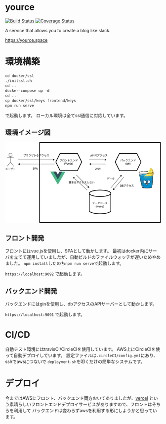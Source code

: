 # yource
[![Build Status](https://travis-ci.com/Diwamoto/yource.svg?branch=main)](https://travis-ci.com/Diwamoto/yource)
[![Coverage Status](https://coveralls.io/repos/github/Diwamoto/yource/badge.svg?branch=)](https://coveralls.io/github/Diwamoto/yource?branch=)

A service that allows you to create a blog like slack.

https://yource.space


# 環境構築

```
cd docker/ssl
./initssl.sh
cd ..
docker-compose up -d
cd ..
cp docker/ssl/keys frontend/keys
npm run serve
```
で起動します。
ローカル環境は全てssl通信に対応しています。

## 環境イメージ図
![関係イメージ図](https://github.com/Diwamoto/yource/blob/main/docker/relation.png '関係イメージ図')

## フロント開発

フロントにはvue.jsを使用し、SPAとして動かします。
最初はdocker内にサーバを立てて運用していましたが、自動ビルドのファイルウォッチが遅いためやめました。
`npm install`したのち`npm run serve`で起動します。


`https://localhost:9092` で起動します。


## バックエンド開発

バックエンドにはginを使用し、dbアクセスのAPIサーバーとして動かします。

`https://localhost:9091` で起動します。


# CI/CD

自動テスト環境にはtravisCI/CircleCIを使用しています。
AWS上にCircleCIを使って自動デプロイしています。
設定ファイルは`.circleCI/config.yml`にあり、sshでawsにつないで
`deployment.sh`を叩くだけの簡単なシステムです。

# デプロイ
今まではAWSにフロント、バックエンド両方おいてありましたが、[vercel](https://vercel.com/)
という素晴らしいフロントエンドデプロイサービスがありますので、フロントはそちらを利用して
バックエンドは変わらずawsを利用する形にしようかと思っています。
